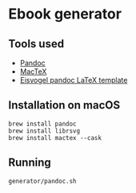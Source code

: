 # Ebook generator

## Tools used

- [Pandoc](https://pandoc.org)
- [MacTeX](https://tug.org/mactex/)
- [Eisvogel pandoc LaTeX template](https://github.com/Wandmalfarbe/pandoc-latex-template)

## Installation on macOS

```shell
brew install pandoc
brew install librsvg
brew install mactex --cask
```

## Running

```shell
generator/pandoc.sh
```
